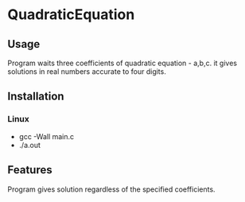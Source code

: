 # QuadraticEquation
## Usage
Program waits three coefficients of quadratic equation - a,b,c. it gives solutions in real numbers accurate to four digits.
## Installation
### Linux
* gcc -Wall main.c
* ./a.out
## Features
Program gives solution regardless of the specified coefficients.
